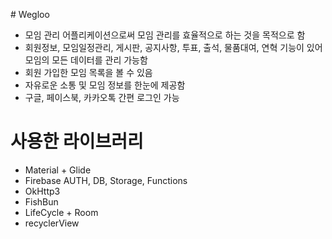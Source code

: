 ﻿﻿# Wegloo

* 모임 관리 어플리케이션으로써 모임 관리를 효율적으로 하는 것을 목적으로 함
* 회원정보, 모임일정관리, 게시판, 공지사항, 투표, 출석, 물품대여, 연혁 기능이 있어 모임의 모든 데이터를 관리 가능함
* 회원 가입한 모임 목록을 볼 수 있음
* 자유로운 소통 및 모임 정보를 한눈에 제공함
* 구글, 페이스북, 카카오톡 간편 로그인 가능


# 사용한 라이브러리

* Material + Glide
* Firebase AUTH, DB, Storage, Functions
* OkHttp3
* FishBun
* LifeCycle + Room
* recyclerView